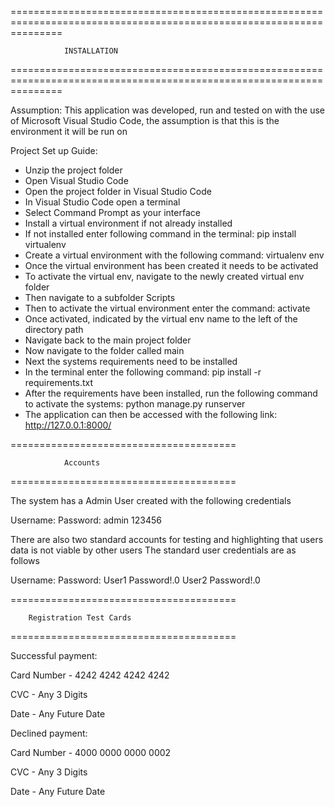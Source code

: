 =====================================================================================================================
                
                INSTALLATION

=====================================================================================================================



Assumption: 
This application was developed, run and tested on with the use of Microsoft Visual Studio Code, 
the assumption is that this is the environment it will be run on

Project Set up Guide:
- Unzip the project folder
- Open Visual Studio Code
- Open the project folder in Visual Studio Code
- In Visual Studio Code open a terminal
- Select Command Prompt as your interface
- Install a virtual environment if not already installed
- If not installed enter following command in the terminal: pip install virtualenv
- Create a virtual environment with the following command: virtualenv env
- Once the virtual environment has been created it needs to be activated
- To activate the virtual env, navigate to the newly created virtual env folder
- Then navigate to a subfolder Scripts
- Then to activate the virtual environment enter the command: activate
- Once activated, indicated by the virtual env name to the left of the directory path
- Navigate back to the main project folder
- Now navigate to the folder called main
- Next the systems requirements need to be installed
- In the terminal enter the following command: pip install -r requirements.txt
- After the requirements have been installed, run the following command to activate the systems:  python manage.py runserver
- The application can then be accessed with the following link: http://127.0.0.1:8000/





=======================================
                
                Accounts
=======================================

The system has a Admin User created with the following credentials 

Username:           Password: 
admin               123456


There are also two standard accounts for testing and highlighting that users data is not viable by other users
The standard user credentials are as follows

Username:           Password: 
User1               Password!.0
User2               Password!.0





=======================================
        
        Registration Test Cards
=======================================

Successful payment:

Card Number - 4242 4242 4242 4242

CVC - Any 3 Digits

Date - Any Future Date


Declined payment:

Card Number - 4000 0000 0000 0002

CVC - Any 3 Digits

Date - Any Future Date
